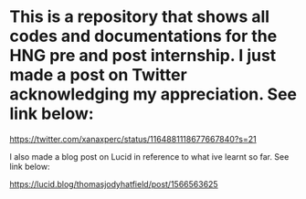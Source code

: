 # This is a repository that shows all codes and documentations for the HNG pre and post internship. I just made a post on Twitter acknowledging my appreciation. See link below:
https://twitter.com/xanaxperc/status/1164881118677667840?s=21

I also made a blog post on Lucid in reference to what ive learnt so far. See link below:

https://lucid.blog/thomasjodyhatfield/post/1566563625
